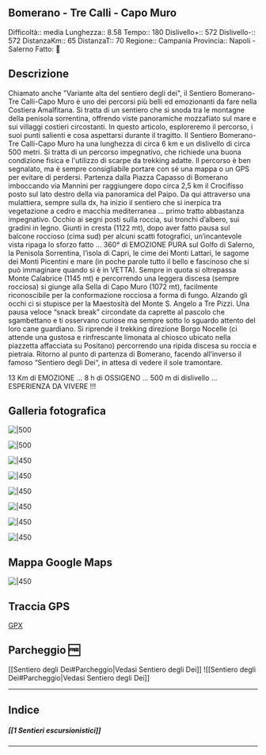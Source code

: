 ## Bomerano - Tre Calli - Capo Muro
Difficoltà:: media
Lunghezza:: 8.58
Tempo::  180
Dislivello+:: 572
Dislivello-:: 572
DistanzaKm:: 65
DistanzaT:: 70
Regione:: Campania
Provincia:: Napoli - Salerno
Fatto: 🔴


## Descrizione
Chiamato anche "Variante alta del sentiero degli dei", il Sentiero Bomerano-Tre Calli-Capo Muro è uno dei percorsi più belli ed emozionanti da fare nella Costiera Amalfitana. Si tratta di un sentiero che si snoda tra le montagne della penisola sorrentina, offrendo viste panoramiche mozzafiato sul mare e sui villaggi costieri circostanti. In questo articolo, esploreremo il percorso, i suoi punti salienti e cosa aspettarsi durante il tragitto.
Il Sentiero Bomerano-Tre Calli-Capo Muro ha una lunghezza di circa 6 km e un dislivello di circa 500 metri. Si tratta di un percorso impegnativo, che richiede una buona condizione fisica e l'utilizzo di scarpe da trekking adatte. Il percorso è ben segnalato, ma è sempre consigliabile portare con sé una mappa o un GPS per evitare di perdersi.
Partenza dalla Piazza Capasso di Bomerano imboccando via Mannini per raggiungere dopo circa 2,5 km il Crocifisso posto sul lato destro della via panoramica del Paipo.
Da qui attraverso una mulattiera, sempre sulla dx, ha inizio il sentiero che si inerpica tra vegetazione a cedro e macchia mediterranea … primo tratto abbastanza impegnativo.
Occhio ai segni posti sulla roccia, sui tronchi d’albero, sui gradini in legno.
Giunti in cresta (1122 mt), dopo aver fatto pausa sul balcone roccioso (cima sud) per alcuni scatti fotografici, un’incantevole vista ripaga lo sforzo fatto … 360° di EMOZIONE PURA sul Golfo di Salerno, la Penisola Sorrentina, l’isola di Capri, le cime dei Monti Lattari, le sagome dei Monti Picentini e mare (in poche parole tutto il bello e fascinoso che si può immaginare quando si è in VETTA).
Sempre in quota si oltrepassa Monte Calabrice (1145 mt) e percorrendo una leggera discesa (sempre rocciosa) si giunge alla Sella di Capo Muro (1072 mt), facilmente riconoscibile per la conformazione rocciosa a forma di fungo.
Alzando gli occhi ci si stupisce per la Maestosità del Monte S. Angelo a Tre Pizzi.
Una pausa veloce “snack break” circondate da caprette al pascolo che sgambettano e ti osservano curiose ma sempre sotto lo sguardo attento del loro cane guardiano.
Si riprende il trekking direzione Borgo Nocelle (ci attende una gustosa e rinfrescante limonata al chiosco ubicato nella piazzetta affacciata su Positano) percorrendo una ripida discesa su roccia e pietraia.
Ritorno al punto di partenza di Bomerano, facendo all’inverso il famoso “Sentiero degli Dei“, in attesa di vedere il sole tramontare.

13 Km di EMOZIONE … 8 h di OSSIGENO … 500 m di dislivello … ESPERIENZA DA VIVERE !!!

## Galleria fotografica
![|500](https://i.imgur.com/gAHm7mE.png)

![|500](https://i.imgur.com/CJMDOdJ.png)



![|450](https://i.imgur.com/hA53Wxi.jpg)

![|450](https://i.imgur.com/Kqzuc8f.jpg)

![|450](https://i.imgur.com/clCT2mo.png)

![|450](https://i.imgur.com/nRmXvNy.jpg)

![|450](https://i.imgur.com/PaVe0sy.jpg)

![|450](https://i.imgur.com/q5nQWje.jpg)

## Mappa Google Maps

![|450](https://i.imgur.com/M6LmuiU.jpg)

## Traccia GPS
[GPX](https://drive.google.com/file/d/1eglI_HThUuSBWvKxMURpRh4H9ekJ-L6i/view?usp=share_link)

## Parcheggio 🆓
[[Sentiero degli Dei#Parcheggio|Vedasi Sentiero degli Dei]]
![[Sentiero degli Dei#Parcheggio|Vedasi Sentiero degli Dei]]

---

## Indice
##### [[1 Sentieri escursionistici]]


---